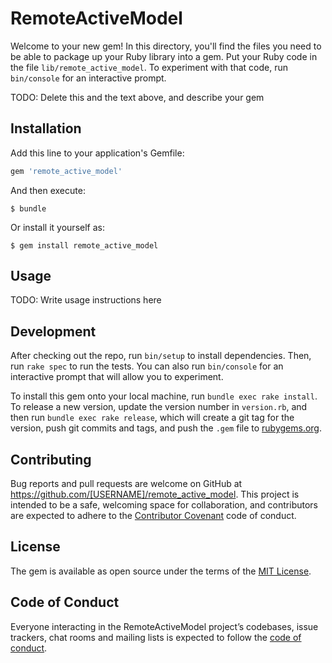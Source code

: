 # RemoteActiveModel

Welcome to your new gem! In this directory, you'll find the files you need to be able to package up your Ruby library into a gem. Put your Ruby code in the file `lib/remote_active_model`. To experiment with that code, run `bin/console` for an interactive prompt.

TODO: Delete this and the text above, and describe your gem

## Installation

Add this line to your application's Gemfile:

```ruby
gem 'remote_active_model'
```

And then execute:

    $ bundle

Or install it yourself as:

    $ gem install remote_active_model

## Usage

TODO: Write usage instructions here

## Development

After checking out the repo, run `bin/setup` to install dependencies. Then, run `rake spec` to run the tests. You can also run `bin/console` for an interactive prompt that will allow you to experiment.

To install this gem onto your local machine, run `bundle exec rake install`. To release a new version, update the version number in `version.rb`, and then run `bundle exec rake release`, which will create a git tag for the version, push git commits and tags, and push the `.gem` file to [rubygems.org](https://rubygems.org).

## Contributing

Bug reports and pull requests are welcome on GitHub at https://github.com/[USERNAME]/remote_active_model. This project is intended to be a safe, welcoming space for collaboration, and contributors are expected to adhere to the [Contributor Covenant](http://contributor-covenant.org) code of conduct.

## License

The gem is available as open source under the terms of the [MIT License](https://opensource.org/licenses/MIT).

## Code of Conduct

Everyone interacting in the RemoteActiveModel project’s codebases, issue trackers, chat rooms and mailing lists is expected to follow the [code of conduct](https://github.com/[USERNAME]/remote_active_model/blob/master/CODE_OF_CONDUCT.md).

